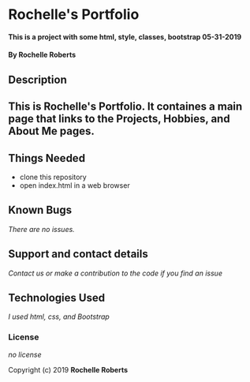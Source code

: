 # Rochelle's Portfolio

#### This is a project with some html, style, classes, bootstrap 05-31-2019

#### By Rochelle Roberts

## Description

## This is Rochelle's Portfolio. It containes a main page that links to the Projects, Hobbies, and About Me pages. 

## Things Needed

* clone this repository
* open index.html in a web browser


## Known Bugs

_There are no issues._

## Support and contact details

_Contact us or make a contribution to the code if you find an issue_

## Technologies Used

_I used html, css, and Bootstrap_

### License

*no license*

Copyright (c) 2019 **Rochelle Roberts**
